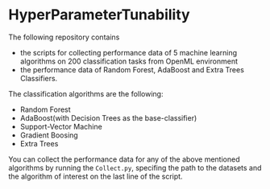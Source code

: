 # HyperParameterTunability

The following repository contains 
* the scripts for collecting performance data of 5 
machine learning algorithms on 200 classification tasks from OpenML environment
* the performance data of Random Forest, AdaBoost and Extra Trees Classifiers.

The classification algorithms are the following: 

* Random Forest 
* AdaBoost(with Decision Trees as the base-classifier)
* Support-Vector Machine 
* Gradient Boosing 
* Extra Trees 

You can collect the performance data for any of the above mentioned algorithms by 
running the `Collect.py`, specifing the path to the datasets and the algorithm of interest
on the last line of the script.
